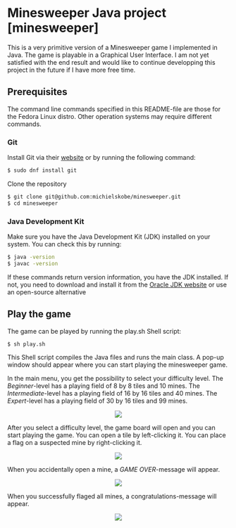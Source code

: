 # Minesweeper Java project [minesweeper]

This is a very primitive version of a Minesweeper game I implemented in Java. The game is playable in a Graphical User Interface. I am not yet satisfied with the end result and would like to continue developping this project in the future if I have more free time. 

## Prerequisites

The command line commands specified in this README-file are those for the Fedora Linux distro. Other operation systems may require different commands.

### Git

Install Git via their [website](https://git-scm.com/) or by running the following command:

```bash
$ sudo dnf install git
```
Clone the repository

```bash
$ git clone git@github.com:michielskobe/minesweeper.git
$ cd minesweeper
```

### Java Development Kit 

Make sure you have the Java Development Kit (JDK) installed on your system. You can check this by running:

```bash
$ java -version
$ javac -version
```

If these commands return version information, you have the JDK installed. If not, you need to download and install it from the [Oracle JDK website](https://www.oracle.com/java/technologies/javase-downloads.html) or use an open-source alternative

## Play the game

The game can be played by running the play.sh Shell script:

```bash
$ sh play.sh
```

This Shell script compiles the Java files and runs the main class. A pop-up window should appear where you can start playing the minesweeper game. 

In the main menu, you get the possibility to select your difficulty level. The _Beginner_-level has a playing field of 8 by 8 tiles and 10 mines. The _Intermediate_-level has a playing field of 16 by 16 tiles and 40 mines. The _Expert_-level has a playing field of 30 by 16 tiles and 99 mines.

<p align="center">
  <img src = "https://github.com/michielskobe/minesweeper/assets/146984416/6c29b3bb-2b89-4b86-a38e-f5fb53a826ff" />
</p>

After you select a difficulty level, the game board will open and you can start playing the game. You can open a tile by left-clicking it. You can place a flag on a suspected mine by right-clicking it.

<p align="center">
  <img src = "https://github.com/michielskobe/minesweeper/assets/146984416/c1bc76a8-6160-4425-b67f-460ed77a1bf2" />
</p>

When you accidentally open a mine, a _GAME OVER_-message will appear.

<p align="center">
  <img src = "https://github.com/michielskobe/minesweeper/assets/146984416/46cc91b3-cb87-41cb-b373-69d5ab14ae6e" />
</p>

When you successfully flaged all mines, a congratulations-message will appear.

<p align="center">
  <img src = "https://github.com/michielskobe/minesweeper/assets/146984416/26ca8236-9461-4cfa-adb5-29abeaf8fc15" />
</p>






